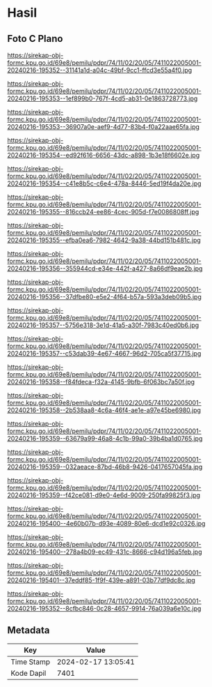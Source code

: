 # Hasil

## Foto C Plano

https://sirekap-obj-formc.kpu.go.id/69e8/pemilu/pdpr/74/11/02/20/05/7411022005001-20240216-195352--31141a1d-a04c-49bf-9cc1-ffcd3e55a4f0.jpg

https://sirekap-obj-formc.kpu.go.id/69e8/pemilu/pdpr/74/11/02/20/05/7411022005001-20240216-195353--1ef899b0-767f-4cd5-ab31-0e1863728773.jpg

https://sirekap-obj-formc.kpu.go.id/69e8/pemilu/pdpr/74/11/02/20/05/7411022005001-20240216-195353--36907a0e-aef9-4d77-83b4-f0a22aae65fa.jpg

https://sirekap-obj-formc.kpu.go.id/69e8/pemilu/pdpr/74/11/02/20/05/7411022005001-20240216-195354--ed92f616-6656-43dc-a898-1b3e18f6602e.jpg

https://sirekap-obj-formc.kpu.go.id/69e8/pemilu/pdpr/74/11/02/20/05/7411022005001-20240216-195354--c41e8b5c-c6e4-478a-8446-5ed19f4da20e.jpg

https://sirekap-obj-formc.kpu.go.id/69e8/pemilu/pdpr/74/11/02/20/05/7411022005001-20240216-195355--816ccb24-ee86-4cec-905d-f7e0086808ff.jpg

https://sirekap-obj-formc.kpu.go.id/69e8/pemilu/pdpr/74/11/02/20/05/7411022005001-20240216-195355--efba0ea6-7982-4642-9a38-44bd151b481c.jpg

https://sirekap-obj-formc.kpu.go.id/69e8/pemilu/pdpr/74/11/02/20/05/7411022005001-20240216-195356--355944cd-e34e-442f-a427-8a66df9eae2b.jpg

https://sirekap-obj-formc.kpu.go.id/69e8/pemilu/pdpr/74/11/02/20/05/7411022005001-20240216-195356--37dfbe80-e5e2-4f64-b57a-593a3deb09b5.jpg

https://sirekap-obj-formc.kpu.go.id/69e8/pemilu/pdpr/74/11/02/20/05/7411022005001-20240216-195357--5756e318-3e1d-41a5-a30f-7983c40ed0b6.jpg

https://sirekap-obj-formc.kpu.go.id/69e8/pemilu/pdpr/74/11/02/20/05/7411022005001-20240216-195357--c53dab39-4e67-4667-96d2-705ca5f37715.jpg

https://sirekap-obj-formc.kpu.go.id/69e8/pemilu/pdpr/74/11/02/20/05/7411022005001-20240216-195358--f84fdeca-f32a-4145-9bfb-6f063bc7a50f.jpg

https://sirekap-obj-formc.kpu.go.id/69e8/pemilu/pdpr/74/11/02/20/05/7411022005001-20240216-195358--2b538aa8-4c6a-46f4-ae1e-a97e45be6980.jpg

https://sirekap-obj-formc.kpu.go.id/69e8/pemilu/pdpr/74/11/02/20/05/7411022005001-20240216-195359--63679a99-46a8-4c1b-99a0-39b4ba1d0765.jpg

https://sirekap-obj-formc.kpu.go.id/69e8/pemilu/pdpr/74/11/02/20/05/7411022005001-20240216-195359--032aeace-87bd-46b8-9426-0417657045fa.jpg

https://sirekap-obj-formc.kpu.go.id/69e8/pemilu/pdpr/74/11/02/20/05/7411022005001-20240216-195359--f42ce081-d9e0-4e6d-9009-250fa99825f3.jpg

https://sirekap-obj-formc.kpu.go.id/69e8/pemilu/pdpr/74/11/02/20/05/7411022005001-20240216-195400--4e60b07b-d93e-4089-80e6-dcd1e92c0326.jpg

https://sirekap-obj-formc.kpu.go.id/69e8/pemilu/pdpr/74/11/02/20/05/7411022005001-20240216-195400--278a4b09-ec49-431c-8666-c94d196a5feb.jpg

https://sirekap-obj-formc.kpu.go.id/69e8/pemilu/pdpr/74/11/02/20/05/7411022005001-20240216-195401--37eddf85-1f9f-439e-a891-03b77df9dc8c.jpg

https://sirekap-obj-formc.kpu.go.id/69e8/pemilu/pdpr/74/11/02/20/05/7411022005001-20240216-195352--8cfbc846-0c28-4657-9914-76a039a6e10c.jpg


## Metadata

| Key        | Value               |
| ---------- | ------------------- |
| Time Stamp | 2024-02-17 13:05:41 |
| Kode Dapil | 7401                |



